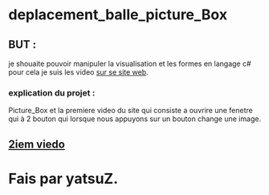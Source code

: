 # deplacement_balle_picture_Box

## BUT :

je shouaite pouvoir manipuler la visualisation et les formes en langage c# pour cela
je suis les video [sur se site web](https://www.rgot.org/tag/c/).

### explication du projet :

Picture_Box et la premiere video du site qui consiste a ouvrire une fenetre qui à 2 bouton
qui lorsque nous appuyons sur un bouton change une image.

[2iem viedo](https://youtu.be/nGgilJ9XXCc)
---

# Fais par yatsuZ.
